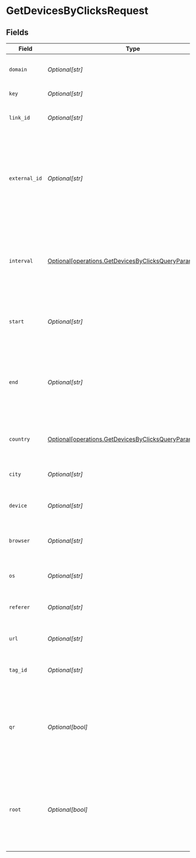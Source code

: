 # GetDevicesByClicksRequest


## Fields

| Field                                                                                                                        | Type                                                                                                                         | Required                                                                                                                     | Description                                                                                                                  |
| ---------------------------------------------------------------------------------------------------------------------------- | ---------------------------------------------------------------------------------------------------------------------------- | ---------------------------------------------------------------------------------------------------------------------------- | ---------------------------------------------------------------------------------------------------------------------------- |
| `domain`                                                                                                                     | *Optional[str]*                                                                                                              | :heavy_minus_sign:                                                                                                           | The domain to filter analytics for.                                                                                          |
| `key`                                                                                                                        | *Optional[str]*                                                                                                              | :heavy_minus_sign:                                                                                                           | The short link slug.                                                                                                         |
| `link_id`                                                                                                                    | *Optional[str]*                                                                                                              | :heavy_minus_sign:                                                                                                           | The unique ID of the short link on Dub.                                                                                      |
| `external_id`                                                                                                                | *Optional[str]*                                                                                                              | :heavy_minus_sign:                                                                                                           | This is the ID of the link in the your database. Must be prefixed with 'ext_' when passed as a query parameter.              |
| `interval`                                                                                                                   | [Optional[operations.GetDevicesByClicksQueryParamInterval]](../../models/operations/getdevicesbyclicksqueryparaminterval.md) | :heavy_minus_sign:                                                                                                           | The interval to retrieve analytics for. Takes precedence over start and end. If undefined, defaults to 24h.                  |
| `start`                                                                                                                      | *Optional[str]*                                                                                                              | :heavy_minus_sign:                                                                                                           | The start date and time when to retrieve analytics from.                                                                     |
| `end`                                                                                                                        | *Optional[str]*                                                                                                              | :heavy_minus_sign:                                                                                                           | The end date and time when to retrieve analytics from. If not provided, defaults to the current date.                        |
| `country`                                                                                                                    | [Optional[operations.GetDevicesByClicksQueryParamCountry]](../../models/operations/getdevicesbyclicksqueryparamcountry.md)   | :heavy_minus_sign:                                                                                                           | The country to retrieve analytics for.                                                                                       |
| `city`                                                                                                                       | *Optional[str]*                                                                                                              | :heavy_minus_sign:                                                                                                           | The city to retrieve analytics for.                                                                                          |
| `device`                                                                                                                     | *Optional[str]*                                                                                                              | :heavy_minus_sign:                                                                                                           | The device to retrieve analytics for.                                                                                        |
| `browser`                                                                                                                    | *Optional[str]*                                                                                                              | :heavy_minus_sign:                                                                                                           | The browser to retrieve analytics for.                                                                                       |
| `os`                                                                                                                         | *Optional[str]*                                                                                                              | :heavy_minus_sign:                                                                                                           | The OS to retrieve analytics for.                                                                                            |
| `referer`                                                                                                                    | *Optional[str]*                                                                                                              | :heavy_minus_sign:                                                                                                           | The referer to retrieve analytics for.                                                                                       |
| `url`                                                                                                                        | *Optional[str]*                                                                                                              | :heavy_minus_sign:                                                                                                           | The URL to retrieve analytics for.                                                                                           |
| `tag_id`                                                                                                                     | *Optional[str]*                                                                                                              | :heavy_minus_sign:                                                                                                           | The tag ID to retrieve analytics for.                                                                                        |
| `qr`                                                                                                                         | *Optional[bool]*                                                                                                             | :heavy_minus_sign:                                                                                                           | Filter for QR code scans. If true, filter for QR codes only. If false, filter for links only. If undefined, return both.     |
| `root`                                                                                                                       | *Optional[bool]*                                                                                                             | :heavy_minus_sign:                                                                                                           | Filter for root domains. If true, filter for domains only. If false, filter for links only. If undefined, return both.       |